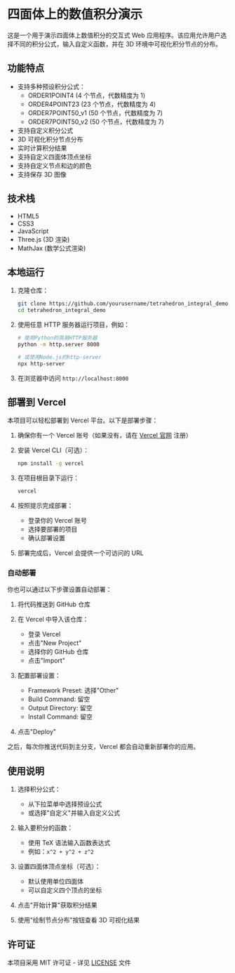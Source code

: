 # 四面体上的数值积分演示

这是一个用于演示四面体上数值积分的交互式 Web 应用程序。该应用允许用户选择不同的积分公式，输入自定义函数，并在 3D 环境中可视化积分节点的分布。

## 功能特点

- 支持多种预设积分公式：
  - ORDER1POINT4 (4 个节点，代数精度为 1)
  - ORDER4POINT23 (23 个节点，代数精度为 4)
  - ORDER7POINT50_v1 (50 个节点，代数精度为 7)
  - ORDER7POINT50_v2 (50 个节点，代数精度为 7)
- 支持自定义积分公式
- 3D 可视化积分节点分布
- 实时计算积分结果
- 支持自定义四面体顶点坐标
- 支持自定义节点和边的颜色
- 支持保存 3D 图像

## 技术栈

- HTML5
- CSS3
- JavaScript
- Three.js (3D 渲染)
- MathJax (数学公式渲染)

## 本地运行

1. 克隆仓库：

    ```bash
    git clone https://github.com/yourusername/tetrahedron_integral_demo.git
    cd tetrahedron_integral_demo
    ```

2. 使用任意 HTTP 服务器运行项目，例如：

    ```bash
    # 使用Python的简易HTTP服务器
    python -m http.server 8000

    # 或使用Node.js的http-server
    npx http-server
    ```

3. 在浏览器中访问 `http://localhost:8000`

## 部署到 Vercel

本项目可以轻松部署到 Vercel 平台。以下是部署步骤：

1. 确保你有一个 Vercel 账号（如果没有，请在 [Vercel 官网](https://vercel.com) 注册）

2. 安装 Vercel CLI（可选）：

    ```bash
    npm install -g vercel
    ```

3. 在项目根目录下运行：

    ```bash
    vercel
    ```

4. 按照提示完成部署：

   - 登录你的 Vercel 账号
   - 选择要部署的项目
   - 确认部署设置

5. 部署完成后，Vercel 会提供一个可访问的 URL

### 自动部署

你也可以通过以下步骤设置自动部署：

1. 将代码推送到 GitHub 仓库

2. 在 Vercel 中导入该仓库：

   - 登录 Vercel
   - 点击"New Project"
   - 选择你的 GitHub 仓库
   - 点击"Import"

3. 配置部署设置：

   - Framework Preset: 选择"Other"
   - Build Command: 留空
   - Output Directory: 留空
   - Install Command: 留空

4. 点击"Deploy"

之后，每次你推送代码到主分支，Vercel 都会自动重新部署你的应用。

## 使用说明

1. 选择积分公式：

   - 从下拉菜单中选择预设公式
   - 或选择"自定义"并输入自定义公式

2. 输入要积分的函数：

   - 使用 TeX 语法输入函数表达式
   - 例如：`x^2 + y^2 + z^2`

3. 设置四面体顶点坐标（可选）：

   - 默认使用单位四面体
   - 可以自定义四个顶点的坐标

4. 点击"开始计算"获取积分结果

5. 使用"绘制节点分布"按钮查看 3D 可视化结果

## 许可证

本项目采用 MIT 许可证 - 详见 [LICENSE](LICENSE) 文件
